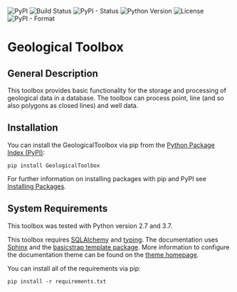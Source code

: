 ![PyPI](https://img.shields.io/pypi/v/GeologicalToolbox.svg)
![Build Status](https://travis-ci.org/stdonn/GeologicalToolbox.svg?branch=master)
![PyPI - Status](https://img.shields.io/pypi/status/GeologicalToolbox.svg)
![Python Version](https://img.shields.io/pypi/pyversions/GeologicalToolbox.svg)
![License](https://img.shields.io/pypi/l/GeologicalToolbox.svg)
![PyPI - Format](https://img.shields.io/pypi/format/GeologicalToolbox.svg)


# Geological Toolbox

## General Description

This toolbox provides basic functionality for the storage and processing of geological data in a database. The toolbox can process point, line (and so also polygons as closed lines) and well data.

## Installation

You can install the GeologicalToolbox via pip from the [Python Package Index (PyPI)](https://pypi.org/):

```
pip install GeologicalToolbox
```

For further information on installing packages with pip and PyPI see [Installing Packages](https://packaging.python.org/tutorials/installing-packages/).

## System Requirements

This toolbox was tested with Python version 2.7 and 3.7.

This toolbox requires [SQLAlchemy](https://www.sqlalchemy.org/) and [typing](https://pypi.org/project/typing/). The documentation uses [Sphinx](https://pypi.org/project/Sphinx/) and the [basicstrap template package](https://pypi.org/project/sphinxjp.themes.basicstrap/). More information to configure the documentation theme can be found on the [theme homepage](https://pythonhosted.org/sphinxjp.themes.basicstrap/index.html).


You can install all of the requirements via pip:

```
pip install -r requirements.txt
```